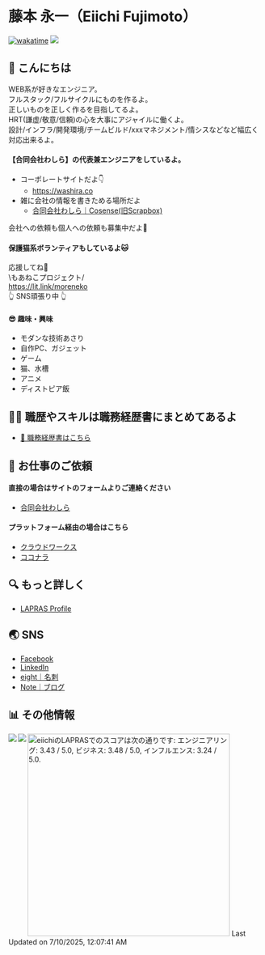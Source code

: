 藤本 永一（Eiichi Fujimoto）
===

[![wakatime](https://wakatime.com/badge/user/c7ac5d98-f2b4-4c67-a5a5-8fd929645b8b.svg)](https://wakatime.com/@c7ac5d98-f2b4-4c67-a5a5-8fd929645b8b)
![](https://komarev.com/ghpvc/?username=eiichi-worker)


🤗 こんにちは
---

WEB系が好きなエンジニア。  
フルスタック/フルサイクルにものを作るよ。  
正しいものを正しく作るを目指してるよ。  
HRT(謙虚/敬意/信頼)の心を大事にアジャイルに働くよ。  
設計/インフラ/開発環境/チームビルド/xxxマネジメント/情シスなどなど幅広く対応出来るよ。

#### 【合同会社わしら】の代表兼エンジニアをしているよ。

- コーポレートサイトだよ👇  
  - <https://washira.co>  
- 雑に会社の情報を書きためる場所だよ
  - [合同会社わしら｜Cosense(旧Scrapbox)](https://scrapbox.io/washira/)  

会社への依頼も個人への依頼も募集中だよ🧡


#### 保護猫系ボランティアもしているよ🐱

応援してね📣  
\もあねこプロジェクト/  
<https://lit.link/moreneko>  
👆 SNS頑張り中 👆

#### 😎 趣味・興味

- モダンな技術あさり
- 自作PC、ガジェット
- ゲーム
- 猫、水槽
- アニメ
- ディストピア飯


🧑‍💻 職歴やスキルは職務経歴書にまとめてあるよ
---

- [📄 職務経歴書はこちら](./RESUME.md)

📧 お仕事のご依頼
---

#### 直接の場合はサイトのフォームよりご連絡ください

- [合同会社わしら](https://washira.co/)

#### プラットフォーム経由の場合はこちら

- [クラウドワークス](https://crowdworks.jp/public/employees/4831032)
- [ココナラ](https://coconala.com/users/3611835)

🔍 もっと詳しく
---

- [LAPRAS Profile](https://lapras.com/public/eiichi) 

🌏 SNS
---

- [Facebook](https://www.facebook.com/eiichi.fujimoto)
- [LinkedIn](https://www.linkedin.com/in/eiichi-fujimoto)
- [eight｜名刺](https://8card.net/virtual_cards/aTbPCzDpFnjX3D0zwY5rqQ)
- [Note｜ブログ](https://note.com/eiichicat)

📊 その他情報
---

<a href="https://github.com/anuraghazra/github-readme-stats">
  <img align="left" src="https://github-readme-stats.vercel.app/api?username=eiichi-worker&count_private=true&show_icons=true" />
</a>

<a href="https://github.com/anuraghazra/github-readme-stats">
  <img align="left" src="https://github-readme-stats.vercel.app/api/top-langs/?username=eiichi-worker" />
</a>

<!--START_SECTION:lapras-card-->
<p ><a href="https://lapras.com/public/eiichi" target="_blank" rel="noopener noreferrer"><img alt="eiichiのLAPRASでのスコアは次の通りです: エンジニアリング: 3.43 / 5.0, ビジネス: 3.48 / 5.0, インフルエンス: 3.24 / 5.0." src="https://lapras-card-generator.vercel.app/api/svg?e=3.43&b=3.48&i=3.24&b1=%23ff7b00&b2=%23ffcead&i1=%23fea743&i2=%23fed6a9&l=ja" width="400" ></a>  
Last Updated on 7/10/2025, 12:07:41 AM</p>
<!--END_SECTION:lapras-card-->
